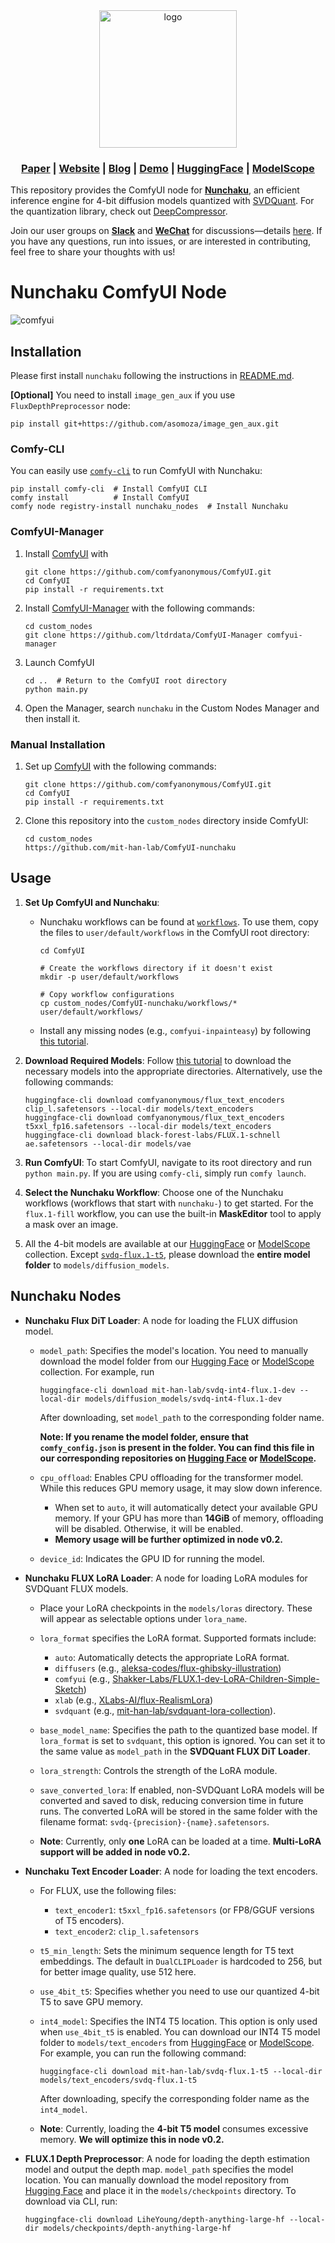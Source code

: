 <div align="center" id="nunchaku_logo">
  <img src="https://raw.githubusercontent.com/mit-han-lab/nunchaku/96615bd93a1f0d2cf98039fddecfec43ce34cc96/assets/nunchaku.svg" alt="logo" width="220"></img>
</div>
<h3 align="center">
<a href="http://arxiv.org/abs/2411.05007"><b>Paper</b></a> | <a href="https://hanlab.mit.edu/projects/svdquant"><b>Website</b></a> | <a href="https://hanlab.mit.edu/blog/svdquant"><b>Blog</b></a> | <a href="https://svdquant.mit.edu"><b>Demo</b></a> | <a href="https://huggingface.co/collections/mit-han-lab/svdquant-67493c2c2e62a1fc6e93f45c"><b>HuggingFace</b></a> | <a href="https://modelscope.cn/collections/svdquant-468e8f780c2641"><b>ModelScope</b></a>
</h3>

This repository provides the ComfyUI node for [**Nunchaku**](https://github.com/mit-han-lab/nunchaku), an efficient inference engine for 4-bit diffusion models quantized with [SVDQuant](http://arxiv.org/abs/2411.05007). For the quantization library, check out [DeepCompressor](https://github.com/mit-han-lab/deepcompressor).

Join our user groups on [**Slack**](https://join.slack.com/t/nunchaku/shared_invite/zt-3170agzoz-NgZzWaTrEj~n2KEV3Hpl5Q) and [**WeChat**](https://github.com/mit-han-lab/nunchaku/blob/main/assets/wechat.jpg?raw=true) for discussions—details [here](https://github.com/mit-han-lab/nunchaku/issues/149). If you have any questions, run into issues, or are interested in contributing, feel free to share your thoughts with us!

# Nunchaku ComfyUI Node

![comfyui](assets/comfyui.jpg)
## Installation

Please first install `nunchaku` following the instructions in [README.md](https://github.com/mit-han-lab/nunchaku?tab=readme-ov-file#installation). 

**[Optional]** You need to install `image_gen_aux` if you use `FluxDepthPreprocessor` node:

```shell
pip install git+https://github.com/asomoza/image_gen_aux.git
```

### Comfy-CLI

You can easily use [`comfy-cli`](https://github.com/Comfy-Org/comfy-cli) to run ComfyUI with Nunchaku:

```shell
pip install comfy-cli  # Install ComfyUI CLI  
comfy install          # Install ComfyUI  
comfy node registry-install nunchaku_nodes  # Install Nunchaku  
```

### ComfyUI-Manager

1. Install [ComfyUI](https://github.com/comfyanonymous/ComfyUI/tree/master) with 

   ```shell
   git clone https://github.com/comfyanonymous/ComfyUI.git
   cd ComfyUI
   pip install -r requirements.txt
   ```

2. Install [ComfyUI-Manager](https://github.com/ltdrdata/ComfyUI-Manager) with the following commands:

   ```shell
   cd custom_nodes
   git clone https://github.com/ltdrdata/ComfyUI-Manager comfyui-manager
   ```

3. Launch ComfyUI

   ```shell
   cd ..  # Return to the ComfyUI root directory  
   python main.py
   ```

4. Open the Manager, search `nunchaku` in the Custom Nodes Manager and then install it.


### Manual Installation
1. Set up [ComfyUI](https://github.com/comfyanonymous/ComfyUI/tree/master) with the following commands:

   ```shell
   git clone https://github.com/comfyanonymous/ComfyUI.git
   cd ComfyUI
   pip install -r requirements.txt
   ```

2. Clone this repository into the `custom_nodes` directory inside ComfyUI:

   ```shell
   cd custom_nodes
   https://github.com/mit-han-lab/ComfyUI-nunchaku
   ```

## Usage

1. **Set Up ComfyUI and Nunchaku**:

     * Nunchaku workflows can be found at [`workflows`](./workflows). To use them, copy the files to `user/default/workflows` in the ComfyUI root directory:

       ```shell
       cd ComfyUI
       
       # Create the workflows directory if it doesn't exist
       mkdir -p user/default/workflows
       
       # Copy workflow configurations
       cp custom_nodes/ComfyUI-nunchaku/workflows/* user/default/workflows/
       ```

     * Install any missing nodes (e.g., `comfyui-inpainteasy`) by following [this tutorial](https://github.com/ltdrdata/ComfyUI-Manager?tab=readme-ov-file#support-of-missing-nodes-installation).

2. **Download Required Models**: Follow [this tutorial](https://comfyanonymous.github.io/ComfyUI_examples/flux/) to download the necessary models into the appropriate directories. Alternatively, use the following commands:

   ```shell
   huggingface-cli download comfyanonymous/flux_text_encoders clip_l.safetensors --local-dir models/text_encoders
   huggingface-cli download comfyanonymous/flux_text_encoders t5xxl_fp16.safetensors --local-dir models/text_encoders
   huggingface-cli download black-forest-labs/FLUX.1-schnell ae.safetensors --local-dir models/vae
   ```

3. **Run ComfyUI**: To start ComfyUI, navigate to its root directory and run `python main.py`. If you are using `comfy-cli`, simply run `comfy launch`.

4. **Select the Nunchaku Workflow**: Choose one of the Nunchaku workflows (workflows that start with `nunchaku-`) to get started. For the `flux.1-fill` workflow, you can use the built-in **MaskEditor** tool to apply a mask over an image.

5. All the 4-bit models are available at our [HuggingFace](https://huggingface.co/collections/mit-han-lab/svdquant-67493c2c2e62a1fc6e93f45c) or [ModelScope](https://modelscope.cn/collections/svdquant-468e8f780c2641) collection. Except [`svdq-flux.1-t5`](https://huggingface.co/mit-han-lab/svdq-flux.1-t5), please download the **entire model folder** to `models/diffusion_models`.

## Nunchaku Nodes

* **Nunchaku Flux DiT Loader**: A node for loading the FLUX diffusion model. 

  * `model_path`: Specifies the model's location. You need to manually download the model folder from our [Hugging Face](https://huggingface.co/collections/mit-han-lab/svdquant-67493c2c2e62a1fc6e93f45c) or [ModelScope](https://modelscope.cn/collections/svdquant-468e8f780c2641) collection. For example, run

    ```shell
    huggingface-cli download mit-han-lab/svdq-int4-flux.1-dev --local-dir models/diffusion_models/svdq-int4-flux.1-dev
    ```

    After downloading, set `model_path` to the corresponding folder name. 

    **Note: If you rename the model folder, ensure that `comfy_config.json` is present in the folder. You can find this file in our corresponding repositories on [Hugging Face](https://huggingface.co/collections/mit-han-lab/svdquant-67493c2c2e62a1fc6e93f45c) or [ModelScope](https://modelscope.cn/collections/svdquant-468e8f780c2641).**

  * `cpu_offload`: Enables CPU offloading for the transformer model. While this reduces GPU memory usage, it may slow down inference.

    - When set to `auto`, it will automatically detect your available GPU memory. If your GPU has more than **14GiB** of memory, offloading will be disabled. Otherwise, it will be enabled.
    - **Memory usage will be further optimized in node v0.2.**

  * `device_id`: Indicates the GPU ID for running the model.

* **Nunchaku FLUX LoRA Loader**: A node for loading LoRA modules for SVDQuant FLUX models.

  * Place your LoRA checkpoints in the `models/loras` directory. These will appear as selectable options under `lora_name`.
  * `lora_format` specifies the LoRA format. Supported formats include:
    * `auto`: Automatically detects the appropriate LoRA format.
    * `diffusers` (e.g., [aleksa-codes/flux-ghibsky-illustration](https://huggingface.co/aleksa-codes/flux-ghibsky-illustration))
    * `comfyui` (e.g., [Shakker-Labs/FLUX.1-dev-LoRA-Children-Simple-Sketch](https://huggingface.co/Shakker-Labs/FLUX.1-dev-LoRA-Children-Simple-Sketch))
    * `xlab` (e.g., [XLabs-AI/flux-RealismLora](https://huggingface.co/XLabs-AI/flux-RealismLora))
    * `svdquant` (e.g., [mit-han-lab/svdquant-lora-collection](https://huggingface.co/mit-han-lab/svdquant-lora-collection)).

  * `base_model_name`: Specifies the path to the quantized base model. If `lora_format` is set to `svdquant`, this option is ignored. You can set it to the same value as `model_path` in the **SVDQuant FLUX DiT Loader**.
  * `lora_strength`: Controls the strength of the LoRA module.
  * `save_converted_lora`: If enabled, non-SVDQuant LoRA models will be converted and saved to disk, reducing conversion time in future runs. The converted LoRA will be stored in the same folder with the filename format: `svdq-{precision}-{name}.safetensors`.
  * **Note**: Currently, only **one** LoRA can be loaded at a time. **Multi-LoRA support will be added in node v0.2.**

* **Nunchaku Text Encoder Loader**: A node for loading the text encoders.

  * For FLUX, use the following files:

    - `text_encoder1`: `t5xxl_fp16.safetensors` (or FP8/GGUF versions of T5 encoders).
    - `text_encoder2`: `clip_l.safetensors`

  * `t5_min_length`: Sets the minimum sequence length for T5 text embeddings. The default in `DualCLIPLoader` is hardcoded to 256, but for better image quality, use 512 here.

  * `use_4bit_t5`: Specifies whether you need to use our quantized 4-bit T5 to save GPU memory.

  * `int4_model`: Specifies the INT4 T5 location. This option is only used when `use_4bit_t5` is enabled. You can download our INT4 T5 model folder to `models/text_encoders` from [HuggingFace](https://huggingface.co/mit-han-lab/svdq-flux.1-t5) or [ModelScope](https://modelscope.cn/models/Lmxyy1999/svdq-flux.1-t5). For example, you can run the following command:

       ```shell
       huggingface-cli download mit-han-lab/svdq-flux.1-t5 --local-dir models/text_encoders/svdq-flux.1-t5
       ```

       After downloading, specify the corresponding folder name as the `int4_model`.


  * **Note**: Currently, loading the **4-bit T5 model** consumes excessive memory. **We will optimize this in node v0.2.**

* **FLUX.1 Depth Preprocessor**: A node for loading the depth estimation model and output the depth map. `model_path` specifies the model location. You can manually download the model repository from [Hugging Face](https://huggingface.co/LiheYoung/depth-anything-large-hf) and place it in the `models/checkpoints` directory. To download via CLI, run:

  ```shell
  huggingface-cli download LiheYoung/depth-anything-large-hf --local-dir models/checkpoints/depth-anything-large-hf
  ```

  

